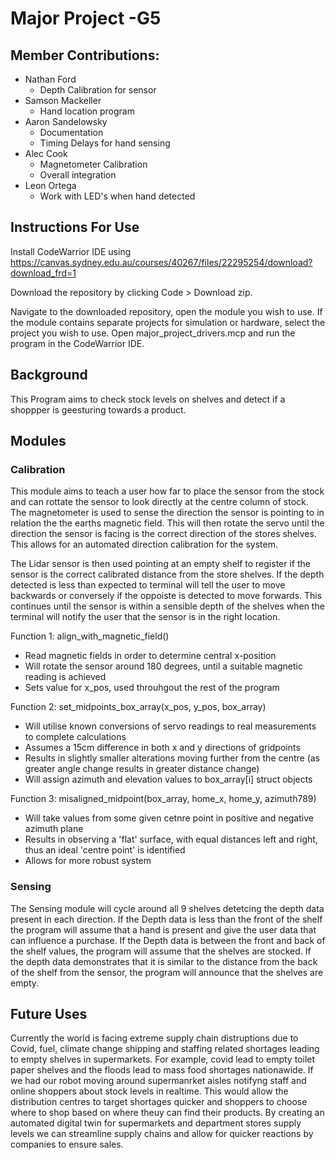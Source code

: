 # Major Project -G5
## Member Contributions:
- Nathan Ford
  - Depth Calibration for sensor
- Samson Mackeller
  - Hand location program
- Aaron Sandelowsky
  - Documentation
  - Timing Delays for hand sensing
- Alec Cook
  - Magnetometer Calibration
  -  Overall integration
- Leon Ortega
  - Work with LED's when hand detected 
## Instructions For Use
Install CodeWarrior IDE using https://canvas.sydney.edu.au/courses/40267/files/22295254/download?download_frd=1

Download the repository by clicking Code > Download zip.

Navigate to the downloaded repository, open the module you wish to use. If the module contains separate projects for simulation or hardware, select the project you wish to use. Open major_project_drivers.mcp and run the program in the CodeWarrior IDE.
## Background
This Program aims to check stock levels on shelves and detect if a shoppper is geesturing towards a product.
## Modules
### Calibration
This module aims to teach a user how far to place the sensor from the stock and can rottate the sensor to look directly at the centre column of stock. The magnetometer is used to sense the direction the sensor is pointing to in relation the the earths magnetic field. This will then rotate the servo until the direction the sensor is facing is the correct direction of the stores shelves. This allows for an automated direction calibration for the system.

The Lidar sensor is then used pointing at an empty shelf to register if the sensor is the correct calibrated distance from the store shelves. If the depth detected is less than expected to terminal will tell the user to move backwards or conversely if the oppoiste is detected to move forwards. This continues until the sensor is within a sensible depth of the shelves when the terminal will notify the user that the sensor is in the right location.

Function 1: align_with_magnetic_field()
- Read magnetic fields in order to determine central x-position
- Will rotate the sensor around 180 degrees, until a suitable magnetic reading is achieved
- Sets value for x_pos, used throuhgout the rest of the program

Function 2: set_midpoints_box_array(x_pos, y_pos, box_array)
- Will utilise known conversions of servo readings to real measurements to complete calculations
- Assumes a 15cm difference in both x and y directions of gridpoints
- Results in slightly smaller alterations moving further from the centre (as greater angle change results in greater distance change)
- Will assign azimuth and elevation values to box_array[i] struct objects

Function 3: misaligned_midpoint(box_array, home_x, home_y, azimuth789)
- Will take values from some given cetnre point in positive and negative azimuth plane
- Results in observing a 'flat' surface, with equal distances left and right, thus an ideal 'centre point' is identified
- Allows for more robust system

### Sensing
The Sensing module will cycle around all 9 shelves detetcing the depth data present in each direction. If the Depth data is less than the front of the shelf the program will assume that a hand is present and give the user data that can influence a purchase. If the Depth data is between the front and back of the shelf values, the program will assume that the shelves are stocked. If the depth data demonstrates that it is similar to the distance from the back of the shelf from the sensor, the program will announce that the shelves are empty.

## Future Uses
Currently the world is facing extreme supply chain distruptions due to Covid, fuel, climate change shipping and staffing related shortages leading to empty shelves in supermarkets. For example, covid lead to empty toilet paper shelves and the floods lead to mass food shortages nationawide. If we had our robot moving around supermanrket aisles notifyng staff and online shoppers about stock levels in realtime. This would allow the distribution centres to target shortages quicker and shoppers to choose where to shop based on where theuy can find their products. By creating an automated digital twin for supermarkets and department stores supply levels we can streamline supply chains and allow for quicker reactions by companies to ensure sales.
